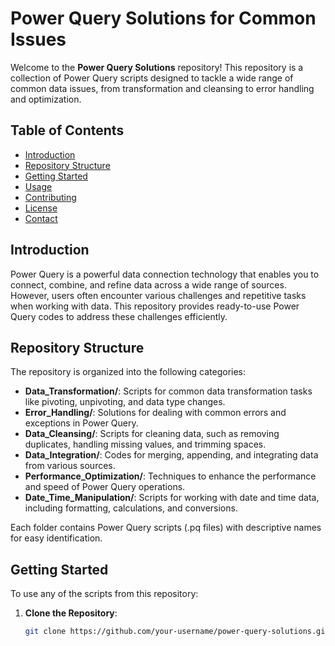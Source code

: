 # Power Query Solutions for Common Issues

Welcome to the **Power Query Solutions** repository! This repository is a collection of Power Query scripts designed to tackle a wide range of common data issues, from transformation and cleansing to error handling and optimization.

## Table of Contents

- [Introduction](#introduction)
- [Repository Structure](#repository-structure)
- [Getting Started](#getting-started)
- [Usage](#usage)
- [Contributing](#contributing)
- [License](#license)
- [Contact](#contact)

## Introduction

Power Query is a powerful data connection technology that enables you to connect, combine, and refine data across a wide range of sources. However, users often encounter various challenges and repetitive tasks when working with data. This repository provides ready-to-use Power Query codes to address these challenges efficiently.

## Repository Structure

The repository is organized into the following categories:

- **Data_Transformation/**: Scripts for common data transformation tasks like pivoting, unpivoting, and data type changes.
- **Error_Handling/**: Solutions for dealing with common errors and exceptions in Power Query.
- **Data_Cleansing/**: Scripts for cleaning data, such as removing duplicates, handling missing values, and trimming spaces.
- **Data_Integration/**: Codes for merging, appending, and integrating data from various sources.
- **Performance_Optimization/**: Techniques to enhance the performance and speed of Power Query operations.
- **Date_Time_Manipulation/**: Scripts for working with date and time data, including formatting, calculations, and conversions.

Each folder contains Power Query scripts (.pq files) with descriptive names for easy identification.

## Getting Started

To use any of the scripts from this repository:

1. **Clone the Repository**:
   ```bash
   git clone https://github.com/your-username/power-query-solutions.git
